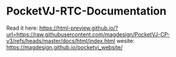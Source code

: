 # PocketVJ-RTC-Documentation

Read it here: https://html-preview.github.io/?url=https://raw.githubusercontent.com/magdesign/PocketVJ-CP-v3/refs/heads/master/docs/html/index.html
wesite: https://magdesign.github.io/pocketvj_website/
